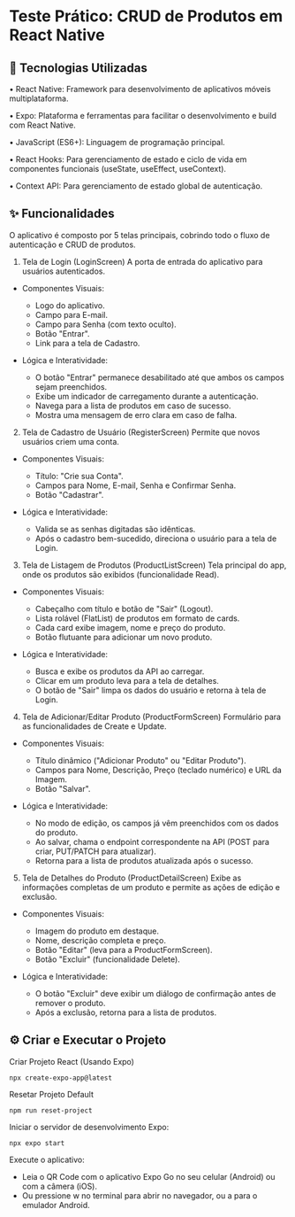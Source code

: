 # Teste Prático: CRUD de Produtos em React Native

## 🚀 Tecnologias Utilizadas
• React Native: Framework para desenvolvimento de aplicativos móveis multiplataforma.

• Expo: Plataforma e ferramentas para facilitar o desenvolvimento e build com React Native.

• JavaScript (ES6+): Linguagem de programação principal.

• React Hooks: Para gerenciamento de estado e ciclo de vida em componentes funcionais (useState, useEffect, useContext).

• Context API: Para gerenciamento de estado global de autenticação.

## ✨ Funcionalidades

O aplicativo é composto por 5 telas principais, cobrindo todo o fluxo de autenticação e CRUD de produtos.

1. Tela de Login (LoginScreen)
A porta de entrada do aplicativo para usuários autenticados.

- Componentes Visuais:
  - Logo do aplicativo.
  - Campo para E-mail.
  - Campo para Senha (com texto oculto).
  - Botão "Entrar".
  - Link para a tela de Cadastro.

- Lógica e Interatividade:
  - O botão "Entrar" permanece desabilitado até que ambos os campos sejam preenchidos.
  - Exibe um indicador de carregamento durante a autenticação.
  - Navega para a lista de produtos em caso de sucesso.
  - Mostra uma mensagem de erro clara em caso de falha.

2. Tela de Cadastro de Usuário (RegisterScreen)
Permite que novos usuários criem uma conta.

- Componentes Visuais:
  - Título: "Crie sua Conta".
  - Campos para Nome, E-mail, Senha e Confirmar Senha.
  - Botão "Cadastrar".

- Lógica e Interatividade:
  - Valida se as senhas digitadas são idênticas.
  - Após o cadastro bem-sucedido, direciona o usuário para a tela de Login.

3. Tela de Listagem de Produtos (ProductListScreen)
Tela principal do app, onde os produtos são exibidos (funcionalidade Read).

- Componentes Visuais:
  - Cabeçalho com título e botão de "Sair" (Logout).
  - Lista rolável (FlatList) de produtos em formato de cards.
  - Cada card exibe imagem, nome e preço do produto.
  - Botão flutuante para adicionar um novo produto.

- Lógica e Interatividade:
  - Busca e exibe os produtos da API ao carregar.
  - Clicar em um produto leva para a tela de detalhes.
  - O botão de "Sair" limpa os dados do usuário e retorna à tela de Login.
 
4. Tela de Adicionar/Editar Produto (ProductFormScreen)
Formulário para as funcionalidades de Create e Update.

- Componentes Visuais:
  - Título dinâmico ("Adicionar Produto" ou "Editar Produto").
  - Campos para Nome, Descrição, Preço (teclado numérico) e URL da Imagem.
  - Botão "Salvar".

- Lógica e Interatividade:
  - No modo de edição, os campos já vêm preenchidos com os dados do produto.
  - Ao salvar, chama o endpoint correspondente na API (POST para criar, PUT/PATCH para atualizar).
  - Retorna para a lista de produtos atualizada após o sucesso.
 
5. Tela de Detalhes do Produto (ProductDetailScreen)
Exibe as informações completas de um produto e permite as ações de edição e exclusão.

- Componentes Visuais:
  - Imagem do produto em destaque.
  - Nome, descrição completa e preço.
  - Botão "Editar" (leva para a ProductFormScreen).
  - Botão "Excluir" (funcionalidade Delete).

- Lógica e Interatividade:
  - O botão "Excluir" deve exibir um diálogo de confirmação antes de remover o produto.
  - Após a exclusão, retorna para a lista de produtos.
 
## ⚙️ Criar e Executar o Projeto

Criar Projeto React (Usando Expo)
```
npx create-expo-app@latest
```

Resetar Projeto Default

```
npm run reset-project
```

Iniciar o servidor de desenvolvimento Expo:

```
npx expo start
```

Execute o aplicativo:

- Leia o QR Code com o aplicativo Expo Go no seu celular (Android) ou com a câmera (iOS).
- Ou pressione w no terminal para abrir no navegador, ou a para o emulador Android.
